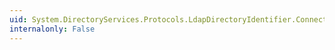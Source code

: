 ```yaml
---
uid: System.DirectoryServices.Protocols.LdapDirectoryIdentifier.Connectionless
internalonly: False
---
```

